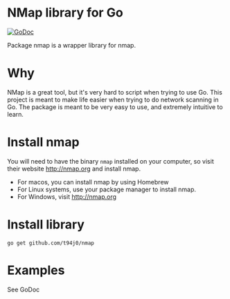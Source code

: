 # NMap library for Go

[![GoDoc](https://godoc.org/github.com/t94j0/nmap?status.svg)](https://godoc.org/github.com/t94j0/nmap)

Package nmap is a wrapper library for nmap.

# Why

NMap is a great tool, but it's very hard to script when trying to use Go.
This project is meant to make life easier when trying to do network scanning
in Go. The package is meant to be very easy to use, and extremely intuitive
to learn.

# Install nmap

You will need to have the binary `nmap` installed on your computer, so
visit their website http://nmap.org and install nmap.

* For macos, you can install nmap by using Homebrew
* For Linux systems, use your package manager to install nmap.
* For Windows, visit http://nmap.org

# Install library

`go get github.com/t94j0/nmap`

# Examples

See GoDoc
